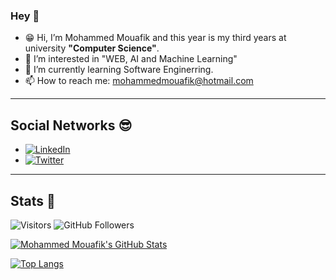 ### Hey  👋
- 😁 Hi, I’m Mohammed Mouafik and this year is my third years at university **"Computer Science"**.
- 👀 I’m interested in  "WEB, AI and Machine Learning"
- 🌱 I’m currently learning Software Enginerring.
- 📫 How to reach me: [mohammedmouafik@hotmail.com](mailto:mohammedmouafik@hotmail.com)

<hr/>

## Social Networks 😎

- [![LinkedIn](https://img.shields.io/badge/-LinkedIn-0A66C2?style=flat&logo=linkedin&link=https://www.linkedin.com/in/mouafik/)](https://www.linkedin.com/in/mouafik/)
- [![Twitter](https://img.shields.io/badge/-Twitter-FFFFFF?style=flat&logo=twitter&link=https://twitter.com/MohammedMouafi1)](https://twitter.com/MohammedMouafi1)

<hr/>

## Stats 📑

![Visitors](https://visitor-badge.glitch.me/badge?page_id=mouafikmohammed) 
![GitHub Followers](https://img.shields.io/github/followers/mouafikmohammed?label=Follow&logo=Github&style=social)

[![Mohammed Mouafik's GitHub Stats](https://github-readme-stats.vercel.app/api?username=mouafikmohammed&count_private=true&show_icons=true&theme=dark)](https://github.com/mouafikmohammed) 

[![Top Langs](https://github-readme-stats.vercel.app/api/top-langs/?username=mouafikmohammed&layout=compact&theme=dark)](https://github.com/mouafikmohammed)
